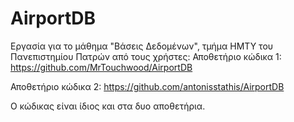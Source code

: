# AirportDB
Εργασία για το μάθημα "Βάσεις Δεδομένων", τμήμα ΗΜΤΥ του Πανεπιστημίου Πατρών από τους χρήστες:
Αποθετήριο κώδικα 1:
https://github.com/MrTouchwood/AirportDB

Αποθετήριο κώδικα 2:
https://github.com/antonisstathis/AirportDB

Ο κώδικας είναι ίδιος και στα δυο αποθετήρια.
